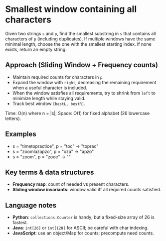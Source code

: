 # Smallest window containing all characters

Given two strings `s` and `p`, find the smallest substring in `s` that contains all characters of `p` (including duplicates). If multiple windows have the same minimal length, choose the one with the smallest starting index. If none exists, return an empty string.

## Approach (Sliding Window + Frequency counts)
- Maintain required counts for characters in `p`.
- Expand the window with `right`, decreasing the remaining requirement when a useful character is included.
- When the window satisfies all requirements, try to shrink from `left` to minimize length while staying valid.
- Track best window `[bestL, bestR]`.

Time: O(n) where n = |s|; Space: O(1) for fixed alphabet (26 lowercase letters).

## Examples
- s = "timetopractice", p = "toc" → "toprac"
- s = "zoomlazapzo", p = "oza" → "apzo"
- s = "zoom", p = "zooe" → ""

## Key terms & data structures
- **Frequency map**: count of needed vs present characters.
- **Sliding window invariants**: window valid iff all required counts satisfied.

## Language notes
- **Python**: `collections.Counter` is handy; but a fixed-size array of 26 is fastest.
- **Java**: `int[26]` or `int[128]` for ASCII; be careful with char indexing.
- **JavaScript**: use an object/Map for counts; precompute need counts.


